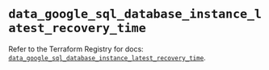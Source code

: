 # `data_google_sql_database_instance_latest_recovery_time`

Refer to the Terraform Registry for docs: [`data_google_sql_database_instance_latest_recovery_time`](https://registry.terraform.io/providers/hashicorp/google/5.35.0/docs/data-sources/sql_database_instance_latest_recovery_time).
